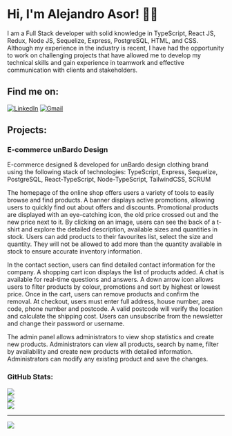 # Hi, I'm Alejandro Asor! 👋🏽

I am a Full Stack developer with solid knowledge in TypeScript, React JS, Redux, Node JS, Sequelize, Express, PostgreSQL, HTML, and CSS. Although my experience in the industry is recent, I have had the opportunity to work on challenging projects that have allowed me to develop my technical skills and gain experience in teamwork and effective communication with clients and stakeholders.

## Find me on:

[![LinkedIn](https://img.shields.io/badge/LinkedIn-%230077B5.svg?logo=linkedin&logoColor=white)](https://www.linkedin.com/in/aacg/)
[![Gmail](https://img.shields.io/badge/Gmail-%23D14836.svg?logo=gmail&logoColor=white)](mailto:alejandroasor@corralesgomez.com)

## Projects:

### E-commerce unBardo Design
E-commerce designed & developed for unBardo design clothing brand using the following stack of technologies: 
TypeScript, Express, Sequelize, PostgreSQL, React-TypeScript, Node-TypeScript, TailwindCSS, SCRUM

The homepage of the online shop offers users a variety of tools to easily browse and find products. A banner displays active promotions, allowing users to quickly find out about offers and discounts. Promotional products are displayed with an eye-catching icon, the old price crossed out and the new price next to it. By clicking on an image, users can see the back of a t-shirt and explore the detailed description, available sizes and quantities in stock. Users can add products to their favourites list, select the size and quantity. They will not be allowed to add more than the quantity available in stock to ensure accurate inventory information.

In the contact section, users can find detailed contact information for the company. A shopping cart icon displays the list of products added. A chat is available for real-time questions and answers. A down arrow icon allows users to filter products by colour, promotions and sort by highest or lowest price. Once in the cart, users can remove products and confirm the removal. At checkout, users must enter full address, house number, area code, phone number and postcode. A valid postcode will verify the location and calculate the shipping cost. Users can unsubscribe from the newsletter and change their password or username.

The admin panel allows administrators to view shop statistics and create new products. Administrators can view all products, search by name, filter by availability and create new products with detailed information. Administrators can modify any existing product and save the changes.

### GitHub Stats:

![](https://github-readme-stats.vercel.app/api?username=AlejandroAsor&theme=dark&hide_border=false&include_all_commits=true&count_private=true)<br/>
![](https://github-readme-streak-stats.herokuapp.com/?user=AlejandroAsor&theme=dark&hide_border=false)<br/>
![](https://github-readme-stats.vercel.app/api/top-langs/?username=AlejandroAsor&theme=dark&hide_border=false&include_all_commits=true&count_private=true&layout=compact)

---
[![](https://visitcount.itsvg.in/api?id=AlejandroAsor&icon=0&color=0)](https://visitcount.itsvg.in)

<!-- Proudly created with GPRM ( https://gprm.itsvg.in ) -->
